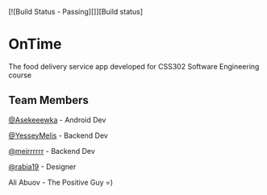 [![Build Status - Passing][]][Build status]

# OnTime
The food delivery service app developed for CSS302 Software Engineering course

## Team Members

[@Asekeeewka](https://github.com/Asekeeewka) - Android Dev

[@YesseyMelis](https://github.com/YesseyMelis) - Backend Dev

[@meirrrrrr](https://github.com/meirrrrrr) - Backend Dev

[@rabia19](https://github.com/rabia19) - Designer 

Ali Abuov - The Positive Guy =)
